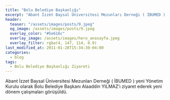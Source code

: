 ```yaml
---
title: "Bolu Belediye Başkanlığı"
excerpt: "Abant İzzet Baysal Üniversitesi Mezunları Derneği ( İBUMED ) yeni Yönetim Kurulu olarak Bolu Belediye Başkanı Alaaddin YILMAZ’ı ziyaret ederek yeni dönem çalışmaları görüşüldü."
header:
  teaser: "/assets/images/posts/9.jpeg"
  og_image: /assets/images/posts/9.jpeg
  overlay_color: "#5e616c"
  overlay_image: /assets/images/hero_anasayfa.jpeg
  overlay_filter: rgba(4, 147, 114, 0.9)
last_modified_at: 2011-01-28T15:34:30-04:00
categories:
  - blog
tags:
  - Bolu Belediye Başkanlığı Ziyareti
---
```


Abant İzzet Baysal Üniversitesi Mezunları Derneği ( İBUMED ) yeni Yönetim Kurulu olarak Bolu Belediye Başkanı Alaaddin YILMAZ’ı ziyaret ederek yeni dönem çalışmaları görüşüldü.
